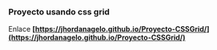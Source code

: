 ### Proyecto usando css grid
Enlace
 **[https://jhordanagelo.github.io/Proyecto-CSSGrid/](https://jhordanagelo.github.io/Proyecto-CSSGrid/)**
 

